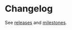 # Changelog

See [releases](https://github.com/microsoft/TemplateStudio/releases) and [milestones](https://github.com/microsoft/TemplateStudio/milestones).
